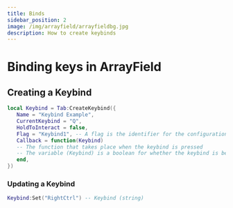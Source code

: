 ```yaml
---
title: Binds
sidebar_position: 2
image: /img/arrayfield/arrayfieldbg.jpg
description: How to create keybinds
---
```


# Binding keys in ArrayField

## Creating a Keybind

```lua
local Keybind = Tab:CreateKeybind({
   Name = "Keybind Example",
   CurrentKeybind = "Q",
   HoldToInteract = false,
   Flag = "Keybind1", -- A flag is the identifier for the configuration file, make sure every element has a different flag if you're using configuration saving to ensure no overlaps
   Callback = function(Keybind)
   -- The function that takes place when the keybind is pressed
   -- The variable (Keybind) is a boolean for whether the keybind is being held or not (HoldToInteract needs to be true)
   end,
})
```

### Updating a Keybind

```lua
Keybind:Set("RightCtrl") -- Keybind (string)
```
